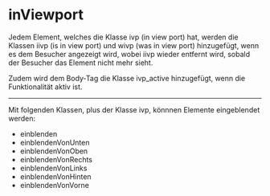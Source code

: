# inViewport
Jedem Element, welches die Klasse ivp (in view port) hat, werden die Klassen iivp (is in view port) und wivp (was in view port) hinzugefügt, wenn es dem Besucher angezeigt wird, wobei iivp wieder entfernt wird, sobald der Besucher das Element nicht mehr sieht.

Zudem wird dem Body-Tag die Klasse ivp_active hinzugefügt, wenn die Funktionalität aktiv ist.

---

Mit folgenden Klassen, plus der Klasse ivp, könnnen Elemente eingeblendet werden:

- einblenden
- einblendenVonUnten
- einblendenVonOben
- einblendenVonRechts
- einblendenVonLinks
- einblendenVonHinten
- einblendenVonVorne
